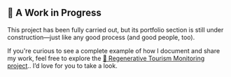 ## 🚧 A Work in Progress

This project has been fully carried out, but its portfolio section is still under construction—just like any good process (and good people, too).

If you're curious to see a complete example of how I document and share my work, feel free to explore the [🔗 Regenerative Tourism Monitoring project](https://github.com/WennOlarteE/portfolio/blob/main/RegenerativeTourism/README.md).. I’d love for you to take a look.




